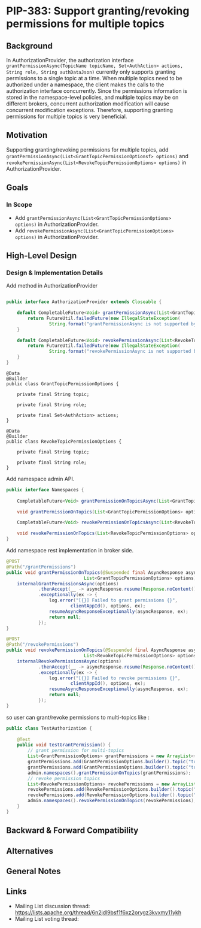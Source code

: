 # PIP-383: Support granting/revoking permissions for multiple topics

## Background

In AuthorizationProvider, the authorization interface `grantPermissionAsync(TopicName topicName, Set<AuthAction> actions, String role, String authDataJson)` currently only supports granting permissions to a single topic at a time.
When multiple topics need to be authorized under a namespace, the client makes the calls to the authorization interface concurrently. 
Since the permissions information is stored in the namespace-level policies, and multiple topics may be on different brokers, concurrent authorization modification will cause concurrent modification exceptions. 
Therefore, supporting granting permissions for multiple topics is very beneficial.


## Motivation

Supporting granting/revoking permissions for multiple topics, 
add `grantPermissionAsync(List<GrantTopicPermissionOptionsf> options)` and `revokePermissionAsync(List<RevokeTopicPermissionOptions> options)` in AuthorizationProvider.

## Goals

### In Scope

- Add `grantPermissionAsync(List<GrantTopicPermissionOptions> options)` in AuthorizationProvider.
- Add `revokePermissionAsync(List<GrantTopicPermissionOptions> options)` in AuthorizationProvider.

## High-Level Design

### Design & Implementation Details

Add method in AuthorizationProvider
```java

public interface AuthorizationProvider extends Closeable {

    default CompletableFuture<Void> grantPermissionAsync(List<GrantTopicPermissionOptions> options) {
        return FutureUtil.failedFuture(new IllegalStateException(
                String.format("grantPermissionAsync is not supported by the Authorization")));
    }

    default CompletableFuture<Void> revokePermissionAsync(List<RevokeTopicPermissionOptions> options) {
        return FutureUtil.failedFuture(new IllegalStateException(
                String.format("revokePermissionAsync is not supported by the Authorization")));
    }
}
```

```
@Data
@Builder
public class GrantTopicPermissionOptions {

    private final String topic;
    
    private final String role;

    private final Set<AuthAction> actions;
}

@Data
@Builder
public class RevokeTopicPermissionOptions {

    private final String topic;

    private final String role;
}
```

Add namespace admin API.

```java
public interface Namespaces {
    
    CompletableFuture<Void> grantPermissionOnTopicsAsync(List<GrantTopicPermissionOptions> options);

    void grantPermissionOnTopics(List<GrantTopicPermissionOptions> options) throws PulsarAdminException;

    CompletableFuture<Void> revokePermissionOnTopicsAsync(List<RevokeTopicPermissionOptions> options);

    void revokePermissionOnTopics(List<RevokeTopicPermissionOptions> options) throws PulsarAdminException;
}
```

Add namespace rest implementation in broker side.
```java
@POST
@Path("/grantPermissions")
public void grantPermissionOnTopics(@Suspended final AsyncResponse asyncResponse,
                             List<GrantTopicPermissionOptions> options) {
    internalGrantPermissionsAsync(options)
            .thenAccept(__ -> asyncResponse.resume(Response.noContent().build()))
            .exceptionally(ex -> {
                log.error("[{}] Failed to grant permissions {}",
                        clientAppId(), options, ex);
                resumeAsyncResponseExceptionally(asyncResponse, ex);
                return null;
            });
}

@POST
@Path("/revokePermissions")
public void revokePermissionOnTopics(@Suspended final AsyncResponse asyncResponse,
                             List<RevokeTopicPermissionOptions> options) {
    internalRevokePermissionsAsync(options)
            .thenAccept(__ -> asyncResponse.resume(Response.noContent().build()))
            .exceptionally(ex -> {
                log.error("[{}] Failed to revoke permissions {}",
                        clientAppId(), options, ex);
                resumeAsyncResponseExceptionally(asyncResponse, ex);
                return null;
            });
}
```

so user can grant/revoke permissions to multi-topics like :
```java
public class TestAuthorization {
    
    @Test
    public void testGrantPermission() {
        // grant permission for multi-topics
        List<GrantPermissionOptions> grantPermissions = new ArrayList<>();
        grantPermissions.add(GrantPermissionOptions.builder().topic("topic1").role("role1").actions(Set.of(AuthAction.produce)).build());
        grantPermissions.add(GrantPermissionOptions.builder().topic("topic2").role("role2").actions(Set.of(AuthAction.consume)).build());
        admin.namespaces().grantPermissionOnTopics(grantPermissions);
        // revoke permission topics
        List<RevokePermissionOptions> revokePermissions = new ArrayList<>();
        revokePermissions.add(RevokePermissionOptions.builder().topic("topic1").role("role1").build());
        revokePermissions.add(RevokePermissionOptions.builder().topic("topic2").role("role2").build());
        admin.namespaces().revokePermissionOnTopics(revokePermissions);
    }
}

```

## Backward & Forward Compatibility



## Alternatives

## General Notes

## Links

* Mailing List discussion thread:  https://lists.apache.org/thread/6n2jdl9bsf1f6xz2orygz3kvxmy11ykh
* Mailing List voting thread: 

